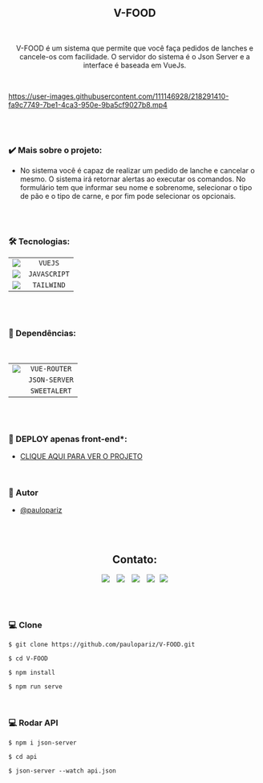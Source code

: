 <h2 align="center">V-FOOD</h2>

<br>

<p align="center">V-FOOD é um sistema que permite que você faça pedidos de lanches e cancele-os com facilidade. O servidor do sistema é o Json Server e a interface é baseada em VueJs.</p>

<br>


https://user-images.githubusercontent.com/111146928/218291410-fa9c7749-7be1-4ca3-950e-9ba5cf9027b8.mp4

<br><br>


### ✔️ Mais sobre o projeto:
- No sistema você é capaz de realizar um pedido de lanche e cancelar o mesmo. O sistema irá retornar alertas ao executar os comandos. No formulário tem que informar seu nome e sobrenome, selecionar o tipo de pão e o tipo de carne, e por fim pode selecionar os opcionais.

<br>
<br>

### 🛠️ Tecnologias: 


|              |                                                   |
| :----------------: | :---------------------------------------------------: |
|   <img src="https://skillicons.dev/icons?i=vue">      |    `VUEJS`   |
|   <img src="https://skillicons.dev/icons?i=js">      |    `JAVASCRIPT`   |
|   <img src="https://skillicons.dev/icons?i=tailwind">      |    `TAILWIND`   |


<br>
<br>

### 🚀 Dependências: 

<br>

|              |                                                   |
| :----------------: | :---------------------------------------------------: |
|   <img src="https://skillicons.dev/icons?i=vue">      |    `VUE-ROUTER`   |
|   <img >      |    `JSON-SERVER`   |
|   <img >      |    `SWEETALERT`   |


<br>
<br>

### 📍 DEPLOY apenas front-end*:
- <a href="https://v-foodd.vercel.app/">CLIQUE AQUI PARA VER O PROJETO</a>

<br>

### 🧠 Autor

- [@paulopariz](https://paulopariz.vercel.app/)

<br><br>

<h2 align="center">Contato:</h2>
<div align="center">

 <a href= "https://api.whatsapp.com/send?phone=5544999575376"><img src="https://img.icons8.com/material-outlined/24/7950F2/whatsapp--v1.png"/></a> <a href="https://www.instagram.com/parizpaulo_/" style="margin-left:10px"><img src="https://img.icons8.com/material-outlined/24/7950F2/instagram-new--v1.png"/></a> <a href="paulopariz01@gmail.com" style="margin-left:10px"><img src="https://img.icons8.com/material-rounded/24/7950F2/filled-message.png"/></a> <a href="https://www.linkedin.com/in/paulopariz/" style="margin-left:10px"><img src="https://img.icons8.com/material-sharp/24/7950F2/linkedin--v1.png"/></a><a href="https://paulopariz.vercel.app/" style="margin-left:10px"><img src="https://img.icons8.com/ios-glyphs/24/7950F2/portfolio.png"/></a>

 </div>

 <br>
 <br>

### 💻 Clone 

````
$ git clone https://github.com/paulopariz/V-FOOD.git
`````
````
$ cd V-FOOD
`````
````
$ npm install
`````
````
$ npm run serve
````

<br>

### 💻 Rodar API

````
$ npm i json-server
`````
````
$ cd api
`````
````
$ json-server --watch api.json
`````




